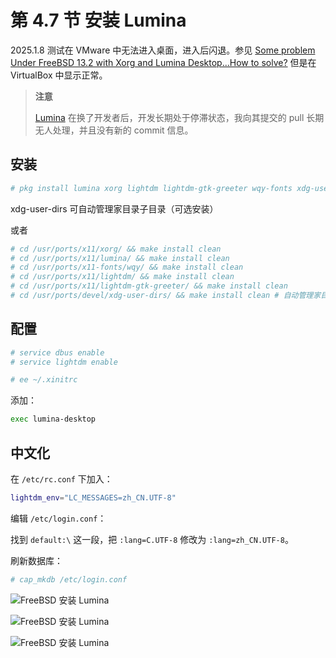 # 第 4.7 节 安装 Lumina

2025.1.8 测试在 VMware 中无法进入桌面，进入后闪退。参见 [Some problem Under FreeBSD 13.2 with Xorg and Lumina Desktop...How to solve?](https://forums.freebsd.org/threads/some-problem-under-freebsd-13-2-with-xorg-and-lumina-desktop-how-to-solve.88882/)
但是在 VirtualBox 中显示正常。


>**注意**
>
>[Lumina](https://github.com/lumina-desktop/lumina) 在换了开发者后，开发长期处于停滞状态，我向其提交的 pull 长期无人处理，并且没有新的 commit 信息。

## 安装

```sh
# pkg install lumina xorg lightdm lightdm-gtk-greeter wqy-fonts xdg-user-dirs
```

xdg-user-dirs 可自动管理家目录子目录（可选安装）

或者

```sh
# cd /usr/ports/x11/xorg/ && make install clean
# cd /usr/ports/x11/lumina/ && make install clean
# cd /usr/ports/x11-fonts/wqy/ && make install clean
# cd /usr/ports/x11/lightdm/ && make install clean
# cd /usr/ports/x11/lightdm-gtk-greeter/ && make install clean
# cd /usr/ports/devel/xdg-user-dirs/ && make install clean # 自动管理家目录子目录
```

## 配置

```sh
# service dbus enable
# service lightdm enable
```

```sh
# ee ~/.xinitrc
```

添加：

```sh
exec lumina-desktop
```

## 中文化

在 `/etc/rc.conf` 下加入：

```sh
lightdm_env="LC_MESSAGES=zh_CN.UTF-8" 
```

编辑 `/etc/login.conf`：

找到 `default:\` 这一段，把 `:lang=C.UTF-8` 修改为 `:lang=zh_CN.UTF-8`。

刷新数据库：

```sh
# cap_mkdb /etc/login.conf
```

![FreeBSD 安装 Lumina](../.gitbook/assets/lumina1.png)

![FreeBSD 安装 Lumina](../.gitbook/assets/lumina2.png)

![FreeBSD 安装 Lumina](../.gitbook/assets/lumina3.png)

